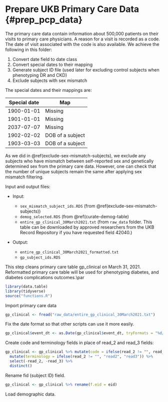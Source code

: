 # Prepare UKB Primary Care Data {#prep_pcp_data}

The primary care data contain information about 500,000 patients on their visits to primary care physicians. A reason for a visit is recorded as a code. The date of visit associated with the code is also available. We achieve the following in this folder:

1. Convert date field to date class
2. Convert special dates to their mapping
3. Generate subject ID file (used later for excluding control subjects when phenotyping DR and CKD)
4. Exclude subjects with sex mismatch

The special dates and their mappings are:

|Special date|Map|
|------------|---|
|1900-01-01|Missing|
|1901-01-01|Missing|
|2037-07-07|Missing||
|1902-02-02|DOB of a subject|
|1903-03-03|DOB of a subject|

As we did in \@ref(exclude-sex-mismatch-subjects), we exclude any subjects who have mismatch between self-reported sex and genetically determined sex from the primary care data. However, one can check that the number of unique subjects remain the same after applying sex mismatch filtering.


Input and output files:

- Input: 
  - `sex_mismatch_subject_ids.RDS` (from \@ref(exclude-sex-mismatch-subjects))
  - `demog_selected.RDS` (from \@ref(curate-demog-table)
  - `entire_gp_clinical_30March2021.txt` (from `raw_data` folder. This table can be downloaded by approved researchers from the UKB Record Repository if you have requested field 42040.)
  
- Output:
  - `entire_gp_clinical_30March2021_formatted.txt`
  - `gp_subject_ids.RDS`

This step cleans primary care table gp_clinical on March 31, 2021.  Reformatted primary care table will be used for phenotyping diabetes, and diabetes complications outcomes.\par




```r
library(data.table)
library(tidyverse)
source("functions.R")
```

Import primary care data

```r
gp_clinical <- fread("raw_data/entire_gp_clinical_30March2021.txt")
```

Fix the date format so that other scripts can use it more easily.

```r
gp_clinical$event_dt <- as.Date(gp_clinical$event_dt, tryFormats = "%d/%m/%Y")
```

Create code and terminology fields in place of read_2 and read_3 fields:

```r
gp_clinical <- gp_clinical %>% mutate(code = ifelse(read_2 != "", read_2, read_3)) %>%
  mutate(terminology = ifelse(read_2 != "", "read2", "read3")) %>%
  select(-read_2, -read_3) %>%
  distinct()
```

Rename fid (subject ID) field.

```r
gp_clinical <- gp_clinical %>% rename(f.eid = eid)
```

Load demographic data.














